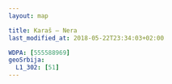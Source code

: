 ```yaml
---
layout: map

title: Karaš – Nera
last_modified_at: 2018-05-22T23:34:03+02:00

WDPA: [555588969]
geoSrbija:
  L1_302: [51]
---
```

